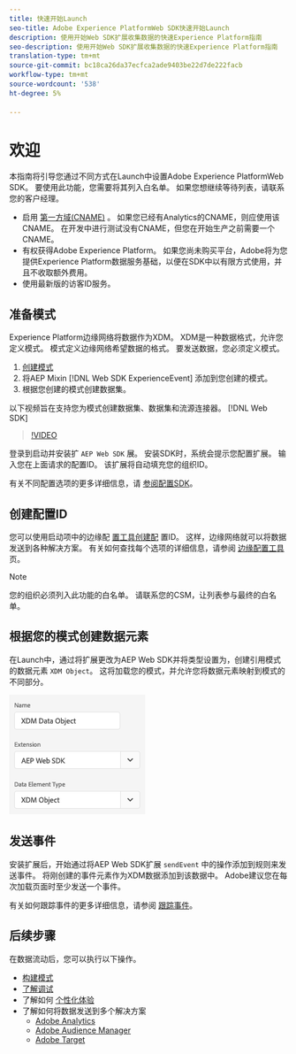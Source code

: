 ```yaml
---
title: 快速开始Launch
seo-title: Adobe Experience PlatformWeb SDK快速开始Launch
description: 使用开始Web SDK扩展收集数据的快速Experience Platform指南
seo-description: 使用开始Web SDK扩展收集数据的快速Experience Platform指南
translation-type: tm+mt
source-git-commit: bc18ca26da37ecfca2ade9403be22d7de222facb
workflow-type: tm+mt
source-wordcount: '538'
ht-degree: 5%

---
```



# 欢迎

本指南将引导您通过不同方式在Launch中设置Adobe Experience PlatformWeb SDK。 要使用此功能，您需要将其列入白名单。 如果您想继续等待列表，请联系您的客户经理。

- 启用 [第一方域(CNAME)](https://docs.adobe.com/content/help/zh-Hans/core-services/interface/ec-cookies/cookies-first-party.html) 。 如果您已经有Analytics的CNAME，则应使用该CNAME。 在开发中进行测试没有CNAME，但您在开始生产之前需要一个CNAME。
- 有权获得Adobe Experience Platform。 如果您尚未购买平台，Adobe将为您提供Experience Platform数据服务基础，以便在SDK中以有限方式使用，并且不收取额外费用。
- 使用最新版的访客ID服务。

## 准备模式

Experience Platform边缘网络将数据作为XDM。 XDM是一种数据格式，允许您定义模式。 模式定义边缘网络希望数据的格式。 要发送数据，您必须定义模式。

1. [创建模式](../../xdm/tutorials/create-schema-ui.md)
2. 将AEP Mixin [!DNL Web SDK ExperienceEvent] 添加到您创建的模式。
3. 根据您创建的模式创建数据集。

以下视频旨在支持您为模式创建数据集、数据集和流源连接器。 [!DNL Web SDK]


>[!VIDEO](https://video.tv.adobe.com/v/35395?quality=12&learn=on)

登录到启动并安装扩 `AEP Web SDK` 展。 安装SDK时，系统会提示您配置扩展。 输入您在上面请求的配置ID。 该扩展将自动填充您的组织ID。


有关不同配置选项的更多详细信息，请 [参阅配置SDK](../fundamentals/configuring-the-sdk.md)。

## 创建配置ID

您可以使用启动项中的边缘配 [置工具创建配](../fundamentals/edge-configuration.md) 置ID。 这样，边缘网络就可以将数据发送到各种解决方案。 有关如何查找每个选项的详细信息，请参阅 [边缘配置工具](../fundamentals/edge-configuration.md) 页。

>[!NOTE]
>
>您的组织必须列入此功能的白名单。 请联系您的CSM，让列表参与最终的白名单。

## 根据您的模式创建数据元素

在Launch中，通过将扩展更改为AEP Web SDK并将类型设置为，创建引用模式的数据元素 `XDM Object`。 这将加载您的模式，并允许您将数据元素映射到模式的不同部分。

![启动项中的日期元素](../../assets/edge_data_element.png)

## 发送事件

安装扩展后，开始通过将AEP Web SDK扩展 `sendEvent` 中的操作添加到规则来发送事件。 将刚创建的事件元素作为XDM数据添加到该数据中。 Adobe建议您在每次加载页面时至少发送一个事件。

有关如何跟踪事件的更多详细信息，请参阅 [跟踪事件](../fundamentals/tracking-events.md)。

## 后续步骤

在数据流动后，您可以执行以下操作。

- [构建模式](https://docs.adobe.com/content/help/zh-Hans/experience-platform/xdm/schema/composition.html)
- [了解调试](../fundamentals/debugging.md)
- 了解如何 [个性化体验](../fundamentals/rendering-personalization-content.md)
- 了解如何将数据发送到多个解决方案
   - [Adobe Analytics](../solution-specific/analytics/analytics-overview.md)
   - [Adobe Audience Manager](../solution-specific/audience-manager/audience-manager-overview.md)
   - [Adobe Target](../solution-specific/target/target-overview.md)
